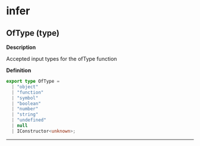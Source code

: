 <!-- markdownlint-disable MD036 -->

# infer

## OfType (type)

**Description**

Accepted input types for the ofType function

**Definition**

```typescript
export type OfType =
  | "object"
  | "function"
  | "symbol"
  | "boolean"
  | "number"
  | "string"
  | "undefined"
  | null
  | IConstructor<unknown>;
```

---
